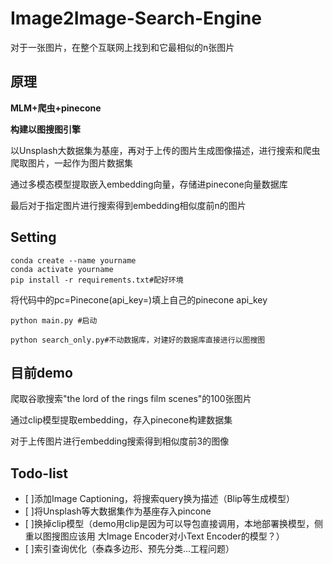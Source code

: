 # Image2Image-Search-Engine
对于一张图片，在整个互联网上找到和它最相似的n张图片
## 原理
**MLM+爬虫+pinecone**  

**构建以图搜图引擎**

以Unsplash大数据集为基座，再对于上传的图片生成图像描述，进行搜索和爬虫爬取图片，一起作为图片数据集  

通过多模态模型提取嵌入embedding向量，存储进pinecone向量数据库   

最后对于指定图片进行搜索得到embedding相似度前n的图片

## Setting
```
conda create --name yourname
conda activate yourname
pip install -r requirements.txt#配好环境
```

将代码中的pc=Pinecone(api_key=)填上自己的pinecone api_key

```python main.py #启动```  

```python search_only.py#不动数据库，对建好的数据库直接进行以图搜图```


## 目前demo
爬取谷歌搜索"the lord of the rings film scenes"的100张图片  

通过clip模型提取embedding，存入pinecone构建数据集  

对于上传图片进行embedding搜索得到相似度前3的图像

## Todo-list
- [ ]添加Image Captioning，将搜索query换为描述（Blip等生成模型）
- [ ]将Unsplash等大数据集作为基座存入pincone
- [ ]换掉clip模型（demo用clip是因为可以导包直接调用，本地部署换模型，侧重以图搜图应该用 大Image Encoder对小Text Encoder的模型？）
- [ ]索引查询优化（泰森多边形、预先分类...工程问题）

